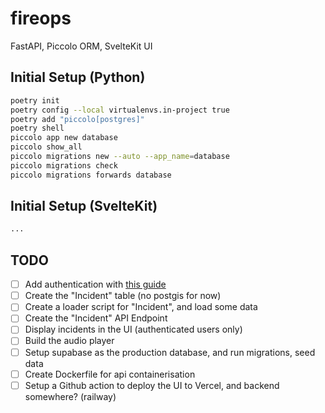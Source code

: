 # fireops

FastAPI, Piccolo ORM, SvelteKit UI


## Initial Setup (Python)

```bash
poetry init
poetry config --local virtualenvs.in-project true
poetry add "piccolo[postgres]"
poetry shell
piccolo app new database
piccolo show_all
piccolo migrations new --auto --app_name=database
piccolo migrations check
piccolo migrations forwards database
```

## Initial Setup (SvelteKit)

```bash
...
```

## TODO

- [ ] Add authentication with [this guide](https://mainmatter.com/blog/2023/11/23/setting-up-oauth-with-auth-js-and-sveltekit/)
- [ ] Create the "Incident" table (no postgis for now)
- [ ] Create a loader script for "Incident", and load some data
- [ ] Create the "Incident" API Endpoint
- [ ] Display incidents in the UI (authenticated users only)
- [ ] Build the audio player
- [ ] Setup supabase as the production database, and run migrations, seed data
- [ ] Create Dockerfile for api containerisation
- [ ] Setup a Github action to deploy the UI to Vercel, and backend somewhere? (railway)